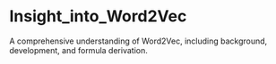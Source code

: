 # Insight_into_Word2Vec
A comprehensive understanding of Word2Vec, including background, development, and formula derivation.
